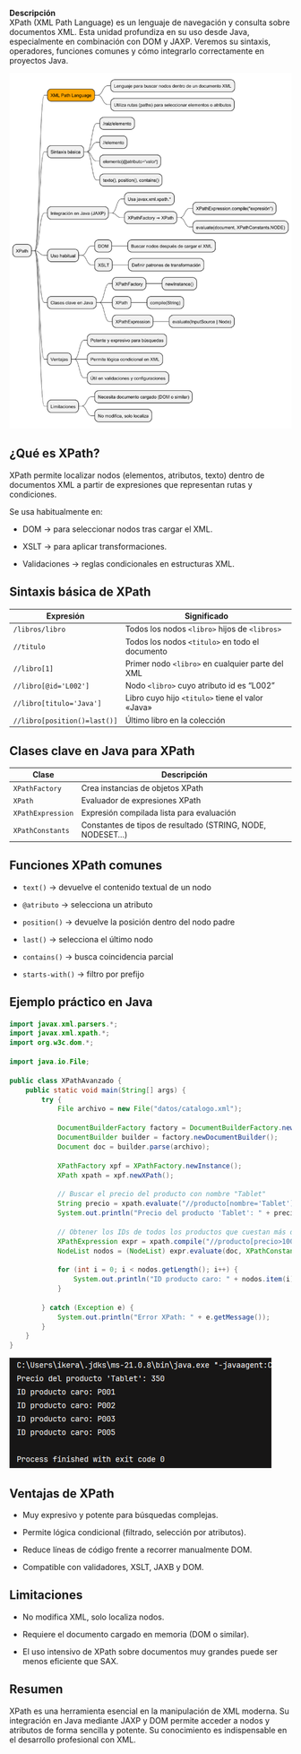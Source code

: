 
**Descripción**  
XPath (XML Path Language) es un lenguaje de navegación y consulta sobre documentos XML. Esta unidad profundiza en su uso desde Java, especialmente en combinación con DOM y JAXP. Veremos su sintaxis, operadores, funciones comunes y cómo integrarlo correctamente en proyectos Java.


![texto](../Imagenes/xpath.png)


## ¿Qué es XPath?

XPath permite localizar nodos (elementos, atributos, texto) dentro de documentos XML a partir de expresiones que representan rutas y condiciones.

Se usa habitualmente en:

- DOM → para seleccionar nodos tras cargar el XML.
    
- XSLT → para aplicar transformaciones.
    
- Validaciones → reglas condicionales en estructuras XML.
    

## Sintaxis básica de XPath

|Expresión|Significado|
|---|---|
|`/libros/libro`|Todos los nodos `<libro>` hijos de `<libros>`|
|`//titulo`|Todos los nodos `<titulo>` en todo el documento|
|`//libro[1]`|Primer nodo `<libro>` en cualquier parte del XML|
|`//libro[@id='L002']`|Nodo `<libro>` cuyo atributo id es “L002”|
|`//libro[titulo='Java']`|Libro cuyo hijo `<titulo>` tiene el valor «Java»|
|`//libro[position()=last()]`|Último libro en la colección|

## Clases clave en Java para XPath

|Clase|Descripción|
|---|---|
|`XPathFactory`|Crea instancias de objetos XPath|
|`XPath`|Evaluador de expresiones XPath|
|`XPathExpression`|Expresión compilada lista para evaluación|
|`XPathConstants`|Constantes de tipos de resultado (STRING, NODE, NODESET…)|

## Funciones XPath comunes

- `text()` → devuelve el contenido textual de un nodo
    
- `@atributo` → selecciona un atributo
    
- `position()` → devuelve la posición dentro del nodo padre
    
- `last()` → selecciona el último nodo
    
- `contains()` → busca coincidencia parcial
    
- `starts-with()` → filtro por prefijo
    

## Ejemplo práctico en Java

```java
import javax.xml.parsers.*;
import javax.xml.xpath.*;
import org.w3c.dom.*;

import java.io.File;

public class XPathAvanzado {
    public static void main(String[] args) {
        try {
            File archivo = new File("datos/catalogo.xml");

            DocumentBuilderFactory factory = DocumentBuilderFactory.newInstance();
            DocumentBuilder builder = factory.newDocumentBuilder();
            Document doc = builder.parse(archivo);

            XPathFactory xpf = XPathFactory.newInstance();
            XPath xpath = xpf.newXPath();

            // Buscar el precio del producto con nombre "Tablet"
            String precio = xpath.evaluate("//producto[nombre='Tablet']/precio/text()", doc);
            System.out.println("Precio del producto 'Tablet': " + precio);

            // Obtener los IDs de todos los productos que cuestan más de 100
            XPathExpression expr = xpath.compile("//producto[precio>100]/@id");
            NodeList nodos = (NodeList) expr.evaluate(doc, XPathConstants.NODESET);

            for (int i = 0; i < nodos.getLength(); i++) {
                System.out.println("ID producto caro: " + nodos.item(i).getTextContent());
            }

        } catch (Exception e) {
            System.out.println("Error XPath: " + e.getMessage());
        }
    }
}
```



![texto](../Imagenes/XPathAvanzado.png)


## Ventajas de XPath

- Muy expresivo y potente para búsquedas complejas.
    
- Permite lógica condicional (filtrado, selección por atributos).
    
- Reduce líneas de código frente a recorrer manualmente DOM.
    
- Compatible con validadores, XSLT, JAXB y DOM.
    

## Limitaciones

- No modifica XML, solo localiza nodos.
    
- Requiere el documento cargado en memoria (DOM o similar).
    
- El uso intensivo de XPath sobre documentos muy grandes puede ser menos eficiente que SAX.
    

## Resumen

XPath es una herramienta esencial en la manipulación de XML moderna. Su integración en Java mediante JAXP y DOM permite acceder a nodos y atributos de forma sencilla y potente. Su conocimiento es indispensable en el desarrollo profesional con XML.